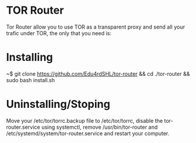 # TOR Router

Tor Router allow you to use TOR as a transparent proxy and send all your trafic under TOR, the only that you need is:

# Installing

~$ git clone https://github.com/Edu4rdSHL/tor-router && cd ./tor-router && sudo bash install.sh

# Uninstalling/Stoping

Move your /etc/tor/torrc.backup file to /etc/tor/torrc, disable the tor-router.service using systemctl, remove /usr/bin/tor-router and /etc/systemd/system/tor-router.service and restart your computer.

